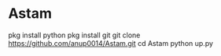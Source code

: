 # Astam
pkg install python
pkg install git
git clone https://github.com/anup0014/Astam.git
cd Astam
python up.py

